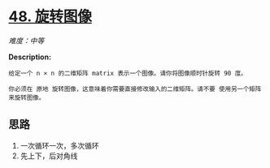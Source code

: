 # [48. 旋转图像](https://leetcode-cn.com/problems/rotate-image/)



*难度：中等*



**Description:**

```
给定一个 n × n 的二维矩阵 matrix 表示一个图像。请你将图像顺时针旋转 90 度。

你必须在 原地 旋转图像，这意味着你需要直接修改输入的二维矩阵。请不要 使用另一个矩阵来旋转图像。
```



## 思路

1. 一次循环一次，多次循环
2. 先上下，后对角线
